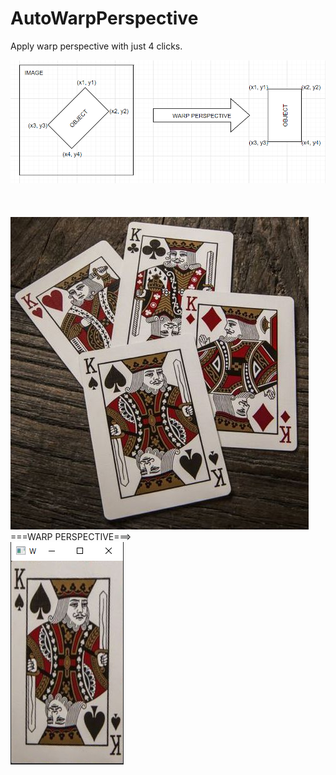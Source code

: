 # AutoWarpPerspective
Apply warp perspective with just 4 clicks.

<img src="https://github.com/BhavyaShah1234/AutoWarpPerspective/blob/main/Screenshot%202021-10-16%20140516.png">
<br>
<br>
<br>
<br>
<img src="https://github.com/BhavyaShah1234/AutoWarpPerspective/blob/main/cards.jpg">
<br>
===WARP PERSPECTIVE===>
<br>
<img src="https://github.com/BhavyaShah1234/AutoWarpPerspective/blob/main/Screenshot%202021-10-16%20141505.png">
